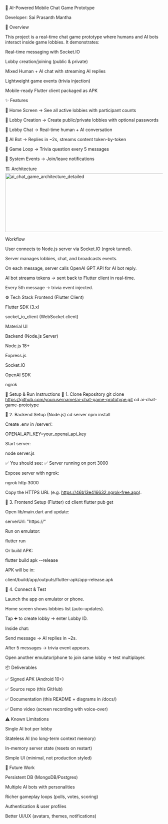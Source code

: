 📱 AI-Powered Mobile Chat Game Prototype

Developer: Sai Prasanth Mantha

🌟 Overview

This project is a real-time chat game prototype where humans and AI bots interact inside game lobbies.
It demonstrates:

Real-time messaging with Socket.IO

Lobby creation/joining (public & private)

Mixed Human + AI chat with streaming AI replies

Lightweight game events (trivia injection)

Mobile-ready Flutter client packaged as APK

✨ Features

🔹 Home Screen → See all active lobbies with participant counts

🔹 Lobby Creation → Create public/private lobbies with optional passwords

🔹 Lobby Chat → Real-time human + AI conversation

🔹 AI Bot → Replies in ~2s, streams content token-by-token

🔹 Game Loop → Trivia question every 5 messages

🔹 System Events → Join/leave notifications

🏗 Architecture
<img width="1053" height="188" alt="ai_chat_game_architecture_detailed" src="https://github.com/user-attachments/assets/3ecde36e-489c-4b79-9cd3-a9dc0c3afc5e" />

Workflow

User connects to Node.js server via Socket.IO (ngrok tunnel).

Server manages lobbies, chat, and broadcasts events.

On each message, server calls OpenAI GPT API for AI bot reply.

AI bot streams tokens → sent back to Flutter client in real-time.

Every 5th message → trivia event injected.

⚙️ Tech Stack
Frontend (Flutter Client)

Flutter SDK (3.x)

socket_io_client (WebSocket client)

Material UI

Backend (Node.js Server)

Node.js 18+

Express.js

Socket.IO

OpenAI SDK

ngrok

🚀 Setup & Run Instructions
🔹 1. Clone Repository
git clone https://github.com/yourusername/ai-chat-game-prototype.git
cd ai-chat-game-prototype

🔹 2. Backend Setup (Node.js)
cd server
npm install


Create .env in /server/:

OPENAI_API_KEY=your_openai_api_key


Start server:

node server.js


✅ You should see: ✅ Server running on port 3000

Expose server with ngrok:

ngrok http 3000


Copy the HTTPS URL (e.g. https://46b13e416632.ngrok-free.app).

🔹 3. Frontend Setup (Flutter)
cd client
flutter pub get


Open lib/main.dart and update:

serverUrl: "https://<your-ngrok-url>"


Run on emulator:

flutter run


Or build APK:

flutter build apk --release


APK will be in:

client/build/app/outputs/flutter-apk/app-release.apk

🔹 4. Connect & Test

Launch the app on emulator or phone.

Home screen shows lobbies list (auto-updates).

Tap ➕ to create lobby → enter Lobby ID.

Inside chat:

Send message → AI replies in ~2s.

After 5 messages → trivia event appears.

Open another emulator/phone to join same lobby → test multiplayer.

📦 Deliverables

✅ Signed APK (Android 10+)

✅ Source repo (this GitHub)

✅ Documentation (this README + diagrams in /docs/)

✅ Demo video (screen recording with voice-over)

⚠️ Known Limitations

Single AI bot per lobby

Stateless AI (no long-term context memory)

In-memory server state (resets on restart)

Simple UI (minimal, not production styled)

🔮 Future Work

Persistent DB (MongoDB/Postgres)

Multiple AI bots with personalities

Richer gameplay loops (polls, votes, scoring)

Authentication & user profiles

Better UI/UX (avatars, themes, notifications)
